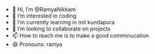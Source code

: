 - 👋 Hi, I’m @RamyaNikkam
- 👀 I’m interested in coding
- 🌱 I’m currently learning in mit kundapura
- 💞️ I’m looking to collaborate on projects
- 📫 How to reach me is to make a good comminucation
- 😄 Pronouns: ramya
  

<!---
RamyaNikkam/RamyaNikkam is a ✨ special ✨ repository because its `README.md` (this file) appears on your GitHub profile.
You can click the Preview link to take a look at your changes.
--->
